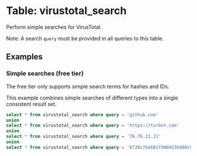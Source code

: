 # Table: virustotal_search

Perform simple searches for VirusTotal.

Note: A search `query` must be provided in all queries to this table.

## Examples

### Simple searches (free tier)

The free tier only supports simple search terms for hashes and IDs.

This example combines simple searches of different types into a single
consistent result set.

```sql
select * from virustotal_search where query = 'github.com'
union
select * from virustotal_search where query = 'https://turbot.com'
union
select * from virustotal_search where query = '76.76.21.21'
union
select * from virustotal_search where query = '8739c76e681f900923b900c9df0ef75cf421d39cabb54650c4b9ad19b6a76d85'
```
